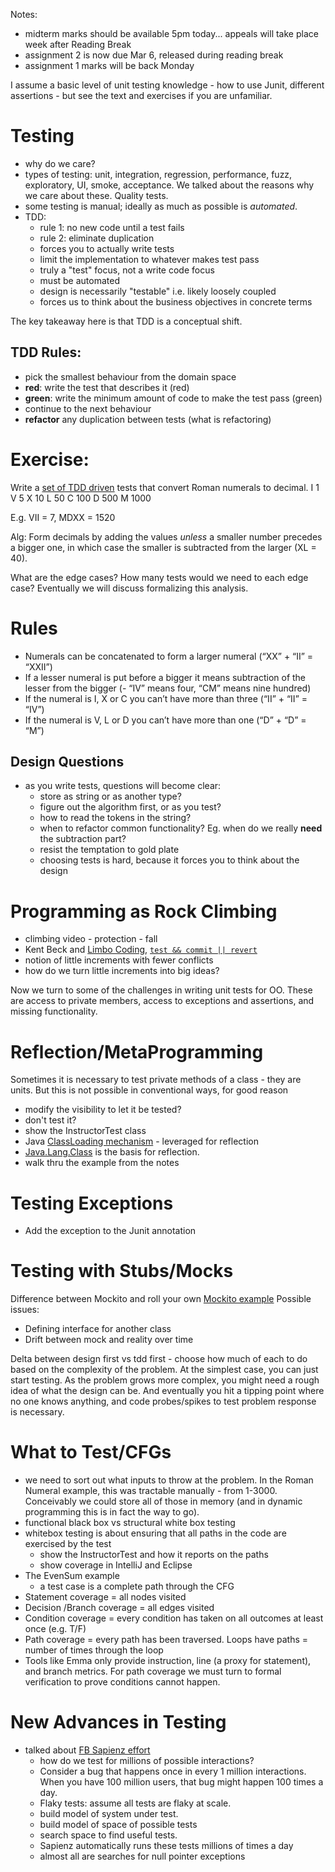 Notes: 
- midterm marks should be available 5pm today... appeals will take place week after Reading Break
- assignment 2 is now due Mar 6, released during reading break
- assignment 1 marks will be back Monday

I assume a basic level of unit testing knowledge - how to use Junit, different assertions - but see the text and exercises if you are unfamiliar.

# Testing
- why do we care?
- types of testing: unit, integration, regression, performance, fuzz, exploratory, UI, smoke, acceptance. We talked about the reasons why we care about these. Quality tests.
- some testing is manual; ideally as much as possible is *automated*.
- TDD:
    + rule 1: no new code until a test fails
    + rule 2: eliminate duplication
    + forces you to actually write tests
    + limit the implementation to whatever makes test pass 
    + truly a "test" focus, not a write code focus
    + must be automated
    + design is necessarily "testable" i.e. likely loosely coupled
    + forces us to think about the business objectives in concrete terms

The key takeaway here is that TDD is a conceptual shift. 

## TDD Rules:
- pick the smallest behaviour from the domain space
- **red**: write the test that describes it (red)
- **green**: write the minimum amount of code to make the test pass (green)
- continue to the next behaviour
- **refactor** any duplication between tests (what is refactoring)

# Exercise: 
Write a [set of TDD driven](https://github.com/TDD-Katas) tests that convert Roman numerals to decimal. 
I   1
V   5
X   10
L   50
C   100
D   500
M   1000

E.g. VII = 7, MDXX = 1520

Alg: Form decimals by adding the values *unless* a smaller number precedes a bigger one, in which case the smaller is subtracted from the larger (XL = 40). 

What are the edge cases? How many tests would we need to each edge case? Eventually we will discuss formalizing this analysis. 

# Rules
- Numerals can be concatenated to form a larger numeral (“XX” + “II” = “XXII”)
- If a lesser numeral is put before a bigger it means subtraction of the lesser from the bigger (- “IV” means four, “CM” means nine hundred)
- If the numeral is I, X or C you can’t have more than three (“II” + “II” = “IV”)
- If the numeral is V, L or D you can’t have more than one (“D” + “D” = “M”)


## Design Questions
- as you write tests, questions will become clear:
    - store as string or as another type? 
    - figure out the algorithm first, or as you test?
    - how to read the tokens in the string?
    - when to refactor common functionality? Eg. when do we really **need** the subtraction part?
    - resist the temptation to gold plate
    - choosing tests is hard, because it forces you to think about the design

# Programming as Rock Climbing
- climbing video - protection - fall
- Kent Beck and [Limbo Coding](https://medium.com/@kentbeck_7670/limbo-on-the-cheap-e4cfae840330), [``test && commit || revert``](https://medium.com/@kentbeck_7670/test-commit-revert-870bbd756864)
- notion of little increments with fewer conflicts
- how do we turn little increments into big ideas?

Now we turn to some of the challenges in writing unit tests for OO. These are access to private members, access to exceptions and assertions, and missing functionality. 

# Reflection/MetaProgramming
Sometimes it is necessary to test private methods of a class - they are units. But this is not possible in conventional ways, for good reason
- modify the visibility to let it be tested?
- don't test it? 
- show the InstructorTest class
- Java [ClassLoading mechanism](https://www.quora.com/How-does-ClassLoader-work-in-Java-simple-words) - leveraged for reflection
- [Java.Lang.Class](https://docs.oracle.com/javase/8/docs/api/java/lang/Class.html) is the basis for reflection.
- walk thru the example from the notes

# Testing Exceptions
- Add the exception to the Junit annotation 

# Testing with Stubs/Mocks
Difference between Mockito and roll your own
[Mockito example](http://www.vogella.com/tutorials/Mockito/article.html)
Possible issues:
- Defining interface for another class
- Drift between mock and reality over time 

Delta between design first vs tdd first - choose how much of each to do based on the complexity of the problem. At the simplest case, you can just start testing. As the problem grows more complex, you might need a rough idea of what the design can be. And eventually you hit a tipping point where no one knows anything, and code probes/spikes to test problem response is necessary. 

# What to Test/CFGs
- we need to sort out what inputs to throw at the problem. In the Roman Numeral example, this was tractable manually - from 1-3000. Conceivably we could store all of those in memory (and in dynamic programming this is in fact the way to go). 
- functional black box vs structural white box testing
- whitebox testing is about ensuring that all paths in the code are exercised by the test
    + show the InstructorTest and how it reports on the paths
    + show coverage in IntelliJ and Eclipse
- The EvenSum example
    + a test case is a complete path through the CFG
- Statement coverage = all nodes visited
- Decision /Branch coverage = all edges visited
- Condition coverage = every condition has taken on all outcomes at least once (e.g. T/F)
- Path coverage = every path has been traversed. Loops have paths = number of times through the loop
- Tools like Emma only provide  instruction, line (a proxy for statement), and branch metrics. For path coverage we must turn to formal verification to prove conditions cannot happen. 

# New Advances in Testing
- talked about [FB Sapienz effort](https://code.fb.com/developer-tools/finding-and-fixing-software-bugs-automatically-with-sapfix-and-sapienz/) 
    + how do we test for millions of possible interactions?
    + Consider a bug that happens once in every 1 million interactions. When you have 100 million users, that bug might happen 100 times a day. 
    + Flaky tests: assume all tests are flaky at scale.
    + build model of system under test.
    + build model of space of possible tests
    + search space to find useful tests.
    + Sapienz automatically runs these tests millions of times a day
    + almost all are searches for null pointer exceptions
